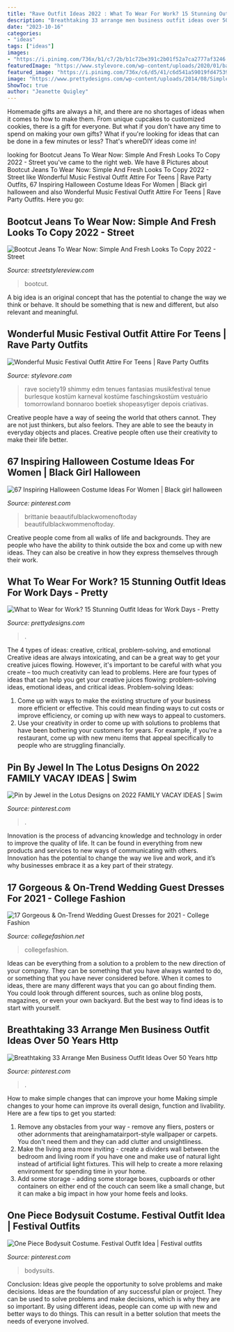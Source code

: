 ```yaml
---
title: "Rave Outfit Ideas 2022 : What To Wear For Work? 15 Stunning Outfit Ideas For Work Days"
description: "Breathtaking 33 arrange men business outfit ideas over 50 years http"
date: "2023-10-16"
categories:
- "ideas"
tags: ["ideas"]
images:
- "https://i.pinimg.com/736x/b1/c7/2b/b1c72be391c2b01f52a7ca2777af3246.jpg"
featuredImage: "https://www.stylevore.com/wp-content/uploads/2020/01/bacbecbf441405eef56791d2e9b94c79.jpg"
featured_image: "https://i.pinimg.com/736x/c6/d5/41/c6d541a59019fd475398ba43178476eb.jpg"
image: "https://www.prettydesigns.com/wp-content/uploads/2014/08/Simple-Outfit-Idea-for-Work-Days.jpg"
ShowToc: true
author: "Jeanette Quigley"
---
```



Homemade gifts are always a hit, and there are no shortages of ideas when it comes to how to make them. From unique cupcakes to customized cookies, there is a gift for everyone. But what if you don't have any time to spend on making your own gifts? What if you're looking for ideas that can be done in a few minutes or less? That's whereDIY ideas come in!

	

		
looking for Bootcut Jeans To Wear Now: Simple And Fresh Looks To Copy 2022 - Street you've came to the right web. We have 8 Pictures about Bootcut Jeans To Wear Now: Simple And Fresh Looks To Copy 2022 - Street like Wonderful Music Festival Outfit Attire For Teens | Rave Party Outfits, 67 Inspiring Halloween Costume Ideas For Women | Black girl halloween and also Wonderful Music Festival Outfit Attire For Teens | Rave Party Outfits. Here you go:
		
    
## Bootcut Jeans To Wear Now: Simple And Fresh Looks To Copy 2022 - Street

<img loading=lazy src="https://streetstylereview.com/wp-content/uploads/2021/08/bootcut-jeans-simple-street-style-looks-10-1015x1536.jpg" onerror="this.onerror=null;this.src='https://tse1.mm.bing.net/th?id=OIP.sp3ayjIdIv_7CN4OiMKSDQHaLN&amp;pid=15.1';" alt="Bootcut Jeans To Wear Now: Simple And Fresh Looks To Copy 2022 - Street">

_Source: streetstylereview.com_

>bootcut. 

	

A big idea is an original concept that has the potential to change the way we think or behave. It should be something that is new and different, but also relevant and meaningful.

    
## Wonderful Music Festival Outfit Attire For Teens | Rave Party Outfits

<img loading=lazy src="https://www.stylevore.com/wp-content/uploads/2020/01/bacbecbf441405eef56791d2e9b94c79.jpg" onerror="this.onerror=null;this.src='https://tse1.mm.bing.net/th?id=OIP.1XUleS_YRVbt7npnuPPPjQHaJF&amp;pid=15.1';" alt="Wonderful Music Festival Outfit Attire For Teens | Rave Party Outfits">

_Source: stylevore.com_

>rave society19 shimmy edm tenues fantasias musikfestival tenue burlesque kostüm karneval kostüme faschingskostüm vestuário tomorrowland bonnaroo boetiek shopeasytiger depois criativas. 

	

Creative people have a way of seeing the world that others cannot. They are not just thinkers, but also feelors. They are able to see the beauty in everyday objects and places. Creative people often use their creativity to make their life better.

    
## 67 Inspiring Halloween Costume Ideas For Women | Black Girl Halloween

<img loading=lazy src="https://i.pinimg.com/736x/c6/d5/41/c6d541a59019fd475398ba43178476eb.jpg" onerror="this.onerror=null;this.src='https://tse4.mm.bing.net/th?id=OIP.JoppW-OG7dg8r3NblVlfYAHaKi&amp;pid=15.1';" alt="67 Inspiring Halloween Costume Ideas For Women | Black girl halloween">

_Source: pinterest.com_

>brittanie beaautifulblackwomenoftoday beautifulblackwommenoftoday. 

	

Creative people come from all walks of life and backgrounds. They are people who have the ability to think outside the box and come up with new ideas. They can also be creative in how they express themselves through their work.

    
## What To Wear For Work? 15 Stunning Outfit Ideas For Work Days - Pretty

<img loading=lazy src="https://www.prettydesigns.com/wp-content/uploads/2014/08/Simple-Outfit-Idea-for-Work-Days.jpg" onerror="this.onerror=null;this.src='https://tse4.mm.bing.net/th?id=OIP.ke0FU-2eQIuIKhK9EwIrTAHaKj&amp;pid=15.1';" alt="What to Wear for Work? 15 Stunning Outfit Ideas for Work Days - Pretty">

_Source: prettydesigns.com_

>. 

	

The 4 types of ideas: creative, critical, problem-solving, and emotional
Creative ideas are always intoxicating, and can be a great way to get your creative juices flowing. However, it's important to be careful with what you create – too much creativity can lead to problems. Here are four types of ideas that can help you get your creative juices flowing: problem-solving ideas, emotional ideas, and critical ideas.
Problem-solving Ideas: 
1) Come up with ways to make the existing structure of your business more efficient or effective. This could mean finding ways to cut costs or improve efficiency, or coming up with new ways to appeal to customers. 
2) Use your creativity in order to come up with solutions to problems that have been bothering your customers for years. For example, if you're a restaurant, come up with new menu items that appeal specifically to people who are struggling financially.

    
## Pin By Jewel In The Lotus Designs On 2022 FAMILY VACAY IDEAS | Swim

<img loading=lazy src="https://i.pinimg.com/736x/f6/e8/36/f6e836d4eeb727cc3e59285cfb652036.jpg" onerror="this.onerror=null;this.src='https://tse2.mm.bing.net/th?id=OIP.EbZkbrJkSpojGC42EniPagAAAA&amp;pid=15.1';" alt="Pin by Jewel in the Lotus Designs on 2022 FAMILY VACAY IDEAS | Swim">

_Source: pinterest.com_

>. 

	

Innovation is the process of advancing knowledge and technology in order to improve the quality of life. It can be found in everything from new products and services to new ways of communicating with others. Innovation has the potential to change the way we live and work, and it’s why businesses embrace it as a key part of their strategy.

    
## 17 Gorgeous &amp; On-Trend Wedding Guest Dresses For 2021 - College Fashion

<img loading=lazy src="https://www.collegefashion.net/wp-content/uploads/2021/02/6007576_1214271.jpg" onerror="this.onerror=null;this.src='https://tse4.mm.bing.net/th?id=OIP.tXOzcxSJF9n0MBOTvkNHVAHaLH&amp;pid=15.1';" alt="17 Gorgeous &amp; On-Trend Wedding Guest Dresses for 2021 - College Fashion">

_Source: collegefashion.net_

>collegefashion. 

	

Ideas can be everything from a solution to a problem to the new direction of your company. They can be something that you have always wanted to do, or something that you have never considered before. When it comes to ideas, there are many different ways that you can go about finding them. You could look through different sources, such as online blog posts, magazines, or even your own backyard. But the best way to find ideas is to start with yourself.

    
## Breathtaking 33 Arrange Men Business Outfit Ideas Over 50 Years Http

<img loading=lazy src="https://i.pinimg.com/736x/cc/69/48/cc6948fa0b26762e0174266ede6f742f.jpg" onerror="this.onerror=null;this.src='https://tse4.mm.bing.net/th?id=OIP.yiPAZrRcNdQvIdwfsWQsvgHaLH&amp;pid=15.1';" alt="Breathtaking 33 Arrange Men Business Outfit Ideas Over 50 Years http">

_Source: pinterest.com_

>. 

	

How to make simple changes that can improve your home
Making simple changes to your home can improve its overall design, function and livability. Here are a few tips to get you started: 
1. Remove any obstacles from your way - remove any fliers, posters or other adornments that areinghamatairport-style wallpaper or carpets. You don't need them and they can add clutter and unsightliness. 
2. Make the living area more inviting - create a dividers wall between the bedroom and living room if you have one and make use of natural light instead of artificial light fixtures. This will help to create a more relaxing environment for spending time in your home. 
3. Add some storage - adding some storage boxes, cupboards or other containers on either end of the couch can seem like a small change, but it can make a big impact in how your home feels and looks.

    
## One Piece Bodysuit Costume. Festival Outfit Idea | Festival Outfits

<img loading=lazy src="https://i.pinimg.com/736x/b1/c7/2b/b1c72be391c2b01f52a7ca2777af3246.jpg" onerror="this.onerror=null;this.src='https://tse1.mm.bing.net/th?id=OIP.DkO92kch_Wifq-Hu46V66QHaLH&amp;pid=15.1';" alt="One Piece Bodysuit Costume. Festival Outfit Idea | Festival outfits">

_Source: pinterest.com_

>bodysuits. 

	

Conclusion: Ideas give people the opportunity to solve problems and make decisions.
Ideas are the foundation of any successful plan or project. They can be used to solve problems and make decisions, which is why they are so important. By using different ideas, people can come up with new and better ways to do things. This can result in a better solution that meets the needs of everyone involved.

